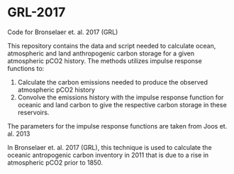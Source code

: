 # GRL-2017
Code for Bronselaer et. al. 2017 (GRL)


This repository contains the data and script needed to calculate ocean, atmospheric and land anthropogenic carbon storage 
for a given atmospheric pCO2 history. The methods utilizes impulse response functions to:
1. Calculate the carbon emissions needed to produce the observed atmospheric pCO2 history
2. Convolve the emissions history with the impulse response function for oceanic and land carbon to give the respective
carbon storage in these reservoirs.

The parameters for the impulse response functions are taken from Joos et. al. 2013

In Bronselaer et. al. 2017 (GRL), this technique is used to calculate the oceanic antropogenic carbon inventory in 2011 that
is due to a rise in atmospheric pCO2 prior to 1850.

